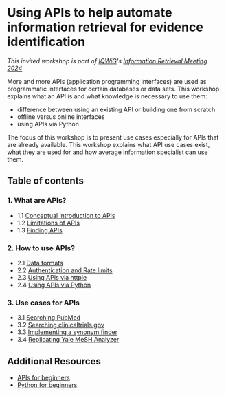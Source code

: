 # Using APIs to help automate information retrieval for evidence identification

_This invited workshop is part of [IQWiG](https://www.iqwig.de/en/)'s [Information Retrieval Meeting 2024](https://www.iqwig.de/en/events/information-retrieval-meeting/)_

More and more APIs (application programming interfaces) are used as programmatic interfaces for certain databases or data sets. This workshop explains what an API is and what knowledge is necessary to use them:

 - difference between using an existing API or building one from scratch
 - offline versus online interfaces
 - using APIs via Python

The focus of this workshop is to present use cases especially for APIs that are already available. This workshop explains what API use cases exist, what they are used for and how average information specialist can use them.

## Table of contents

### 1. What are APIs?

 - 1.1 [Conceptual introduction to APIs](1-what/1-1-conceptual-introduction.md)
 - 1.2 [Limitations of APIs](1-what/1-2-limitations-of-apis.md)
 - 1.3 [Finding APIs](1-what/1-3-finding-apis.md)

### 2. How to use APIs?

 - 2.1 [Data formats](2-how/2-1-data-formats.md)
 - 2.2 [Authentication and Rate limits](2-how/2-2-authentication-and-rate-limits.md)
 - 2.3 [Using APIs via httpie](2-how/2-3-using-apis-via-httpie.md)
 - 2.4 [Using APIs via Python](2-how/2-4-using-apis-via-python.ipynb)

### 3. Use cases for APIs

 - 3.1 [Searching PubMed](3-use-cases/3-1-searching-pubmed.ipynb)
 - 3.2 [Searching clinicaltrials.gov](3-use-cases/3-2-searching-clinicaltrials-gov.ipynb)
 - 3.3 [Implementing a synonym finder](3-use-cases/3-3-implementing-a-synonym-finder.ipynb)
 - 3.4 [Replicating Yale MeSH Analyzer](3-use-cases/3-4-replicating-yale-mesh-analyzer.ipynb)

## Additional Resources

 - [APIs for beginners](https://www.freecodecamp.org/news/what-is-an-api-in-english-please-b880a3214a82/)
 - [Python for beginners](https://www.freecodecamp.org/news/learn-python-the-right-way/)


